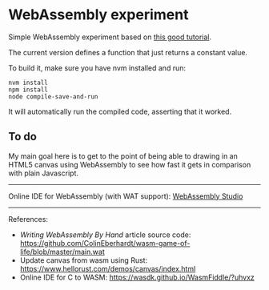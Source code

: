 
# WebAssembly experiment

Simple WebAssembly experiment based on [this good tutorial](https://blog.scottlogic.com/2018/04/26/webassembly-by-hand.html).

The current version defines a function that just returns a constant value.

To build it, make sure you have nvm installed and run:

    nvm install
    npm install
    node compile-save-and-run

It will automatically run the compiled code, asserting that it worked.

## To do

My main goal here is to get to the point of being able to drawing in an HTML5 canvas using WebAssembly to see how fast it gets in comparison with plain Javascript.

---

Online IDE for WebAssembly (with WAT support): [WebAssembly Studio](https://webassembly.studio/)

---

References:

- _Writing WebAssembly By Hand_ article source code: https://github.com/ColinEberhardt/wasm-game-of-life/blob/master/main.wat
- Update canvas from wasm using Rust: https://www.hellorust.com/demos/canvas/index.html
- Online IDE for C to WASM: https://wasdk.github.io/WasmFiddle/?uhvxz

